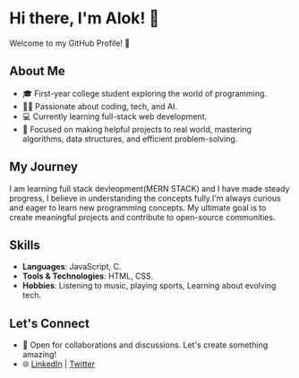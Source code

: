 # Hi there, I'm Alok! 👋

Welcome to my GitHub Profile! 🌟

## About Me

- 🎓 First-year college student exploring the world of programming.
- 👨‍💻 Passionate about coding, tech, and AI.
- 💻 Currently learning full-stack web development.
- 🎯 Focused on making helpful projects to real world, mastering algorithms, data structures, and efficient problem-solving.

## My Journey

I am learning full stack devleopment(MERN STACK) and I have made steady progress, I believe in understanding the concepts fully.I'm always curious and eager to learn new programming concepts. My ultimate goal is to create meaningful projects and contribute to open-source communities.

## Skills

- **Languages**: JavaScript, C.
- **Tools & Technologies**: HTML, CSS.
- **Hobbies**: Listening to music, playing sports, Learning about evolving tech.

## Let's Connect

- 💬 Open for collaborations and discussions. Let's create something amazing!
- 🌐 [LinkedIn](https://www.linkedin.com/in/alok-yadav-1389ba317/) | [Twitter](https://x.com/CodeItAlok)



